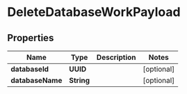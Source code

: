 

# DeleteDatabaseWorkPayload


## Properties

Name | Type | Description | Notes
------------ | ------------- | ------------- | -------------
**databaseId** | **UUID** |  |  [optional]
**databaseName** | **String** |  |  [optional]




